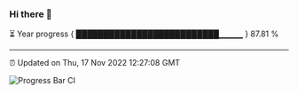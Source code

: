 ### Hi there 👋

⏳ Year progress { ██████████████████████████▁▁▁▁ } 87.81 %

---

⏰ Updated on Thu, 17 Nov 2022 12:27:08 GMT

![Progress Bar CI](https://github.com/liununu/liununu/workflows/Progress%20Bar%20CI/badge.svg)
